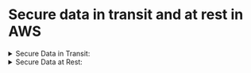 # Secure data in transit and at rest in AWS

<details>

<summary>Secure Data in Transit:</summary>

1. Use HTTPS/SSL protocols to communicate between your application and AWS services.&#x20;
2. Use AWS Key Management Service (KMS) to encrypt your data when it is in transit.&#x20;
3. Use AWS VPN or AWS Direct Connect to create a private network connection between your datacenter and AWS.

</details>

<details>

<summary>Secure Data at Rest:</summary>

1. Use AWS KMS to encrypt your data at rest.&#x20;
2. Use AWS Identity and Access Management (IAM) to manage user access to data stored in AWS.&#x20;
3. Use Amazon Virtual Private Cloud (VPC) to create a secure and isolated environment for your data.
4. Use AWS CloudTrail to monitor and log all API calls made to your AWS resources.
5. Use Amazon S3 Object Lock to control access to data stored in Amazon S3 buckets.

</details>




